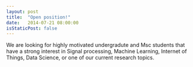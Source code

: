 ```yaml
---
layout: post
title:  "Open position!"
date:   2014-07-21 08:00:00
isStaticPost: false
---
```


We are looking for highly motivated undergradute and Msc students that have a strong interest in Signal processing, Machine Learning, Internet of Things, Data Science, or one of our current research topics.



